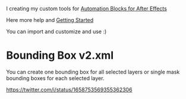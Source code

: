 I creating my custom tools for [Automation Blocks for After Effects](https://aescripts.com/automation-blocks-for-after-effects/)

Here more help and [Getting Started](https://docs.mamoworld.com/automation-blocks/)

You can import and customize and use :)


# <a name="Bounding Box v2">Bounding Box v2.xml</a>
You can create one bounding box for all selected layers or single mask bounding boxes for each selected layer.

https://twitter.com/i/status/1658753569355362306

